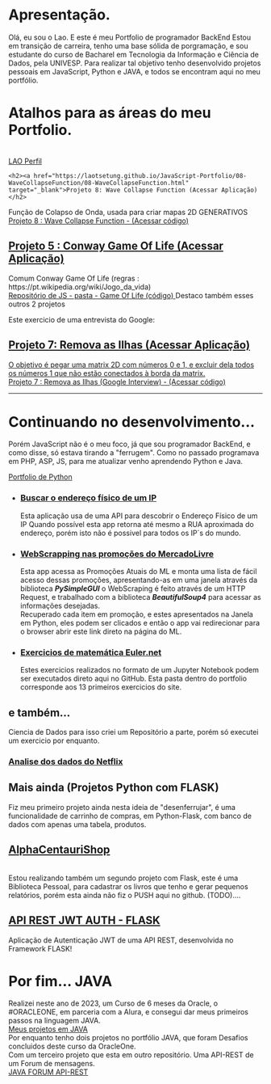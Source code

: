 # Apresentação.
Olá, eu sou o Lao. E este é meu Portfolio de programador BackEnd
Estou em transição de carreira, tenho uma base sólida de porgramação, e sou estudante do curso de Bacharel em Tecnologia da Informação e Ciência de Dados, pela UNIVESP.
Para realizar tal objetivo tenho desenvolvido projetos pessoais em JavaScript, Python e JAVA, e todos se encontram aqui no meu portfólio.

# Atalhos para as áreas do meu Portfolio.
<br>
<a href="https://laotsetung.github.io/JavaScript-Portfolio/"> LAO Perfil </a>

    <h2><a href="https://laotsetung.github.io/JavaScript-Portfolio/08-WaveCollapseFunction/08-WaveCollapseFunction.html" target="_blank">Projeto 8: Wave Collapse Function (Acessar Aplicação)</h2>
  Função de Colapso de Onda, usada para criar mapas 2D GENERATIVOS<br>
    <a href="https://github.com/laotsetung/JavaScript-Portfolio/tree/main/08-WaveCollapseFunction" target="_blank"> Projeto 8 : Wave Collapse Function - (Acessar código)</a>
      
  <h2> <a href="https://laotsetung.github.io/JavaScript-Portfolio/05-GameOfLife/GameOfLife.html"> Projeto 5 : Conway Game Of Life (Acessar Aplicação) </a></h2>
  Comum Conway Game Of Life (regras : https://pt.wikipedia.org/wiki/Jogo_da_vida)<br>
    <a href="https://github.com/laotsetung/JavaScript-Portfolio/tree/main/05-GameOfLife" target="_blank"> Repositório de JS - pasta - Game Of Life (código) </a>
Destaco também esses outros 2 projetos

Este exercicio de uma entrevista do Google:
  <h2><a href="https://laotsetung.github.io/JavaScript-Portfolio/07-googleInterview/googleInterview.html" target="_blank">Projeto 7: Remova as Ilhas (Acessar Aplicação)</h2>
  O objetivo é pegar uma matrix 2D com números 0 e 1, e excluir dela todos os números 1 que não estão conectados à borda da matrix.<br>
    <a href="https://github.com/laotsetung/JavaScript-Portfolio/tree/main/07-googleInterview" target="_blank"> Projeto 7 : Remova as Ilhas (Google Interview) - (Acessar código)</a>
  <hr>
      
# Continuando no desenvolvimento...
Porém JavaScript não é o meu foco, já que sou programador BackEnd, e como disse, só estava tirando a "ferrugem".
Como no passado programava em PHP, ASP, JS, para me atualizar venho aprendendo Python e Java.

<a href="https://github.com/laotsetung/Python-Portfolio"> Portfolio de Python </a>
<ul>
  <li><h3><a href="https://github.com/laotsetung/Python-Portfolio/tree/main/01-cadeVoceIp">Buscar o endereço físico de um IP</a></h3></li>
 Esta aplicação usa de uma API para descobrir o Endereço Físico de um IP
  Quando possível esta app retorna até mesmo a RUA aproximada do endereço, porém isto não é possivel para todos os IP´s do mundo.

  <li><h3><a href="https://github.com/laotsetung/Python-Portfolio/tree/main/02-MercadoLivre-webScraping">WebScrapping nas promoções do MercadoLivre</a></h3></li>
    Esta app acessa as Promoções Atuais do ML e monta uma lista de fácil acesso dessas promoções, apresentando-as em uma janela através da biblioteca <b><i>PySimpleGUI</i></b>
    o WebScraping é feito através de um HTTP Request, e trabalhado com a biblioteca <b><i>BeautifulSoup4</i></b> para acessar as informações desejadas.<br>
    Recuperado cada item em promoção, e estes apresentados na Janela em Python, eles podem ser clicados e então o app vai redirecionar para o browser abrir este link direto na página do ML.

  <li><h3><a href="https://github.com/laotsetung/Python-Portfolio/tree/main/03-euler.net"> Exercicios de matemática Euler.net </a></h3></li>
    Estes exercicios realizados no formato de um Jupyter Notebook podem ser executados direto aqui no GitHub.
    Esta pasta dentro do portfolio corresponde aos 13 primeiros exercicios do site.
</ul>

## e também...
Ciencia de Dados
para isso criei um Repositório a parte, porém só executei um exercicio por enquanto.
<h3><a href="https://github.com/laotsetung/Python_Pandas_Portfolio/tree/main/01-Netflix-Data_Analysis"> Analise dos dados do Netflix </a></h3>

## Mais ainda (Projetos Python com FLASK)
Fiz meu primeiro projeto ainda nesta ideia de "desenferrujar", é uma funcionalidade de carrinho de compras, em Python-Flask, com banco de dados com apenas uma tabela, produtos.<br>
<h2><a href="https://github.com/laotsetung/99-Python-Flask-ShoppingCart"> AlphaCentauriShop </a></h2>
<br>
Estou realizando também um segundo projeto com Flask, este é uma Biblioteca Pessoal, para cadastrar os livros que tenho e gerar pequenos relatórios,
porém esta ainda não fiz o PUSH aqui no github.
(TODO)....
<h2> <a href='https://github.com/laotsetung/API_REST-JWT_AUTH-Flask'> API REST JWT AUTH - FLASK </a></h2>
Aplicação de Autenticação JWT de uma API REST, desenvolvida no Framework FLASK!

# Por fim... JAVA
Realizei neste ano de 2023, um Curso de 6 meses da Oracle, o #ORACLEONE, em parceria com a Alura, e consegui dar meus primeiros passos na linguagem JAVA.<br>
<a href="https://github.com/laotsetung/Java-Portfolio"> Meus projetos em JAVA </a><br>
Por enquanto tenho dois projetos no portfólio JAVA, que foram Desafios concluidos deste curso da OracleOne.<br>
Com um terceiro projeto que esta em outro repositório. Uma API-REST de um Forum de mensagens.<br>
<a href="https://github.com/laotsetung/Forum_API_REST-JAVA"> JAVA FORUM API-REST </a>


<!--
**laotsetung/laotsetung** is a ✨ _special_ ✨ repository because its `README.md` (this file) appears on your GitHub profile.

Here are some ideas to get you started:

- 🔭 I’m currently working on ...
- 🌱 I’m currently learning ...
- 👯 I’m looking to collaborate on ...
- 🤔 I’m looking for help with ...
- 💬 Ask me about ...
- 📫 How to reach me: ...
- 😄 Pronouns: ...
- ⚡ Fun fact: ...
-->
